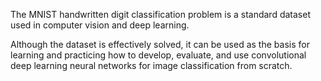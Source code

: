The MNIST handwritten digit classification problem is a standard dataset used in computer vision and deep learning.

Although the dataset is effectively solved, it can be used as the basis for learning and practicing how to develop, evaluate, and use convolutional deep learning neural networks for image classification from scratch.
